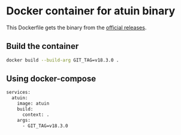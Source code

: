 # Docker container for atuin binary

This Dockerfile gets the binary from the [official releases](https://github.com/atuinsh/atuin/releases).

## Build the container
```bash
docker build --build-arg GIT_TAG=v18.3.0 .
```

## Using docker-compose
```bash
services:
  atuin:
    image: atuin
    build:
      context: .
    args:
      - GIT_TAG=v18.3.0
```
